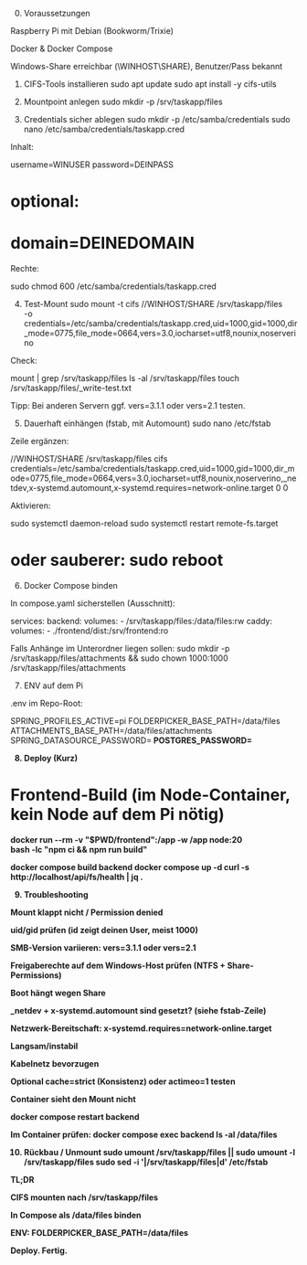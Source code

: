 0) Voraussetzungen

Raspberry Pi mit Debian (Bookworm/Trixie)

Docker & Docker Compose

Windows-Share erreichbar (\WINHOST\SHARE), Benutzer/Pass bekannt

1) CIFS-Tools installieren
sudo apt update
sudo apt install -y cifs-utils

2) Mountpoint anlegen
sudo mkdir -p /srv/taskapp/files

3) Credentials sicher ablegen
sudo mkdir -p /etc/samba/credentials
sudo nano /etc/samba/credentials/taskapp.cred


Inhalt:

username=WINUSER
password=DEINPASS
# optional:
# domain=DEINEDOMAIN


Rechte:

sudo chmod 600 /etc/samba/credentials/taskapp.cred

4) Test-Mount
sudo mount -t cifs //WINHOST/SHARE /srv/taskapp/files \
  -o credentials=/etc/samba/credentials/taskapp.cred,uid=1000,gid=1000,dir_mode=0775,file_mode=0664,vers=3.0,iocharset=utf8,nounix,noserverino


Check:

mount | grep /srv/taskapp/files
ls -al /srv/taskapp/files
touch /srv/taskapp/files/_write-test.txt


Tipp: Bei anderen Servern ggf. vers=3.1.1 oder vers=2.1 testen.

5) Dauerhaft einhängen (fstab, mit Automount)
sudo nano /etc/fstab


Zeile ergänzen:

//WINHOST/SHARE  /srv/taskapp/files  cifs  credentials=/etc/samba/credentials/taskapp.cred,uid=1000,gid=1000,dir_mode=0775,file_mode=0664,vers=3.0,iocharset=utf8,nounix,noserverino,_netdev,x-systemd.automount,x-systemd.requires=network-online.target  0  0


Aktivieren:

sudo systemctl daemon-reload
sudo systemctl restart remote-fs.target
# oder sauberer: sudo reboot

6) Docker Compose binden

In compose.yaml sicherstellen (Ausschnitt):

services:
  backend:
    volumes:
      - /srv/taskapp/files:/data/files:rw
  caddy:
    volumes:
      - ./frontend/dist:/srv/frontend:ro


Falls Anhänge im Unterordner liegen sollen:
sudo mkdir -p /srv/taskapp/files/attachments && sudo chown 1000:1000 /srv/taskapp/files/attachments

7) ENV auf dem Pi

.env im Repo-Root:

SPRING_PROFILES_ACTIVE=pi
FOLDERPICKER_BASE_PATH=/data/files
ATTACHMENTS_BASE_PATH=/data/files/attachments
SPRING_DATASOURCE_PASSWORD=<STRONG>
POSTGRES_PASSWORD=<STRONG>

8) Deploy (Kurz)
# Frontend-Build (im Node-Container, kein Node auf dem Pi nötig)
docker run --rm -v "$PWD/frontend":/app -w /app node:20 \
  bash -lc "npm ci && npm run build"

docker compose build backend
docker compose up -d
curl -s http://localhost/api/fs/health | jq .

9) Troubleshooting

Mount klappt nicht / Permission denied

uid/gid prüfen (id zeigt deinen User, meist 1000)

SMB-Version variieren: vers=3.1.1 oder vers=2.1

Freigaberechte auf dem Windows-Host prüfen (NTFS + Share-Permissions)

Boot hängt wegen Share

_netdev + x-systemd.automount sind gesetzt? (siehe fstab-Zeile)

Netzwerk-Bereitschaft: x-systemd.requires=network-online.target

Langsam/instabil

Kabelnetz bevorzugen

Optional cache=strict (Konsistenz) oder actimeo=1 testen

Container sieht den Mount nicht

docker compose restart backend

Im Container prüfen: docker compose exec backend ls -al /data/files

10) Rückbau / Unmount
sudo umount /srv/taskapp/files || sudo umount -l /srv/taskapp/files
sudo sed -i '\|/srv/taskapp/files|d' /etc/fstab

TL;DR

CIFS mounten nach /srv/taskapp/files

In Compose als /data/files binden

ENV: FOLDERPICKER_BASE_PATH=/data/files

Deploy. Fertig.



